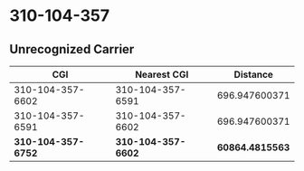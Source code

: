 # 310-104-357
## Unrecognized Carrier


| CGI | Nearest CGI | Distance |
|-----|-------------|----------|
| 310-104-357-6602 | 310-104-357-6591 | 696.947600371 |
| 310-104-357-6591 | 310-104-357-6602 | 696.947600371 |
| **310-104-357-6752** | **310-104-357-6602** | **60864.4815563** |
